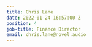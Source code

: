 ```yaml
---
title: Chris Lane
date: 2022-01-24 16:57:00 Z
position: 4
job-title: Finance Director
email: chris.lane@novel.audio
---
```


